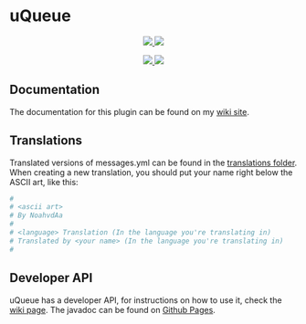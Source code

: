 # uQueue

<p align="center">
	<a href="https://www.codacy.com/gh/NoahvdAa/uQueue/dashboard?utm_source=github.com&utm_medium=referral&utm_content=NoahvdAa/uQueue&utm_campaign=Badge_Grade">
		<img src="https://app.codacy.com/project/badge/Grade/44544d06edf545ee921509834a595b1f">
		<img src="https://img.shields.io/github/last-commit/NoahvdAa/uQueue">
	</a>
</p>
<p align="center">
	<a href="https://bstats.org/plugin/bungeecord/uQueue/11230">
		<img src="https://img.shields.io/bstats/servers/11230">
		<img src="https://img.shields.io/bstats/players/11230">
	</a>
</p>

## Documentation

The documentation for this plugin can be found on my [wiki site](https://wiki.noah.pm/books/uqueue).

## Translations

Translated versions of messages.yml can be found in the [translations folder](https://github.com/NoahvdAa/uQueue/tree/master/translations). When creating a new translation, you should put your name right below the ASCII art, like this:

```yaml
#
# <ascii art>
# By NoahvdAa
#
# <language> Translation (In the language you're translating in)
# Translated by <your name> (In the language you're translating in)
#
```

## Developer API

uQueue has a developer API, for instructions on how to use it, check the [wiki page](https://wiki.noah.pm/books/uqueue/chapter/developer-api). The javadoc can be found on [Github Pages](https://noahvdaa.github.io/uQueue/javadocs/index.html).
